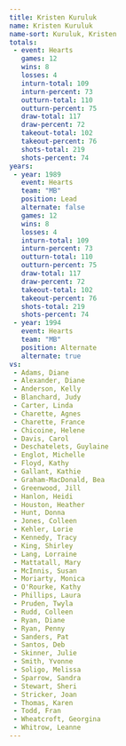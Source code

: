 ```yaml
---
title: Kristen Kuruluk
name: Kristen Kuruluk
name-sort: Kuruluk, Kristen
totals:
 - event: Hearts
   games: 12
   wins: 8
   losses: 4
   inturn-total: 109
   inturn-percent: 73
   outturn-total: 110
   outturn-percent: 75
   draw-total: 117
   draw-percent: 72
   takeout-total: 102
   takeout-percent: 76
   shots-total: 219
   shots-percent: 74
years:
 - year: 1989
   event: Hearts
   team: "MB"
   position: Lead
   alternate: false
   games: 12
   wins: 8
   losses: 4
   inturn-total: 109
   inturn-percent: 73
   outturn-total: 110
   outturn-percent: 75
   draw-total: 117
   draw-percent: 72
   takeout-total: 102
   takeout-percent: 76
   shots-total: 219
   shots-percent: 74
 - year: 1994
   event: Hearts
   team: "MB"
   position: Alternate
   alternate: true
vs:
 - Adams, Diane
 - Alexander, Diane
 - Anderson, Kelly
 - Blanchard, Judy
 - Carter, Linda
 - Charette, Agnes
 - Charette, France
 - Chicoine, Helene
 - Davis, Carol
 - Deschatelets, Guylaine
 - Englot, Michelle
 - Floyd, Kathy
 - Gallant, Kathie
 - Graham-MacDonald, Bea
 - Greenwood, Jill
 - Hanlon, Heidi
 - Houston, Heather
 - Hunt, Donna
 - Jones, Colleen
 - Kehler, Lorie
 - Kennedy, Tracy
 - King, Shirley
 - Lang, Lorraine
 - Mattatall, Mary
 - McInnis, Susan
 - Moriarty, Monica
 - O'Rourke, Kathy
 - Phillips, Laura
 - Pruden, Twyla
 - Rudd, Colleen
 - Ryan, Diane
 - Ryan, Penny
 - Sanders, Pat
 - Santos, Deb
 - Skinner, Julie
 - Smith, Yvonne
 - Soligo, Melissa
 - Sparrow, Sandra
 - Stewart, Sheri
 - Stricker, Joan
 - Thomas, Karen
 - Todd, Fran
 - Wheatcroft, Georgina
 - Whitrow, Leanne
---
```


